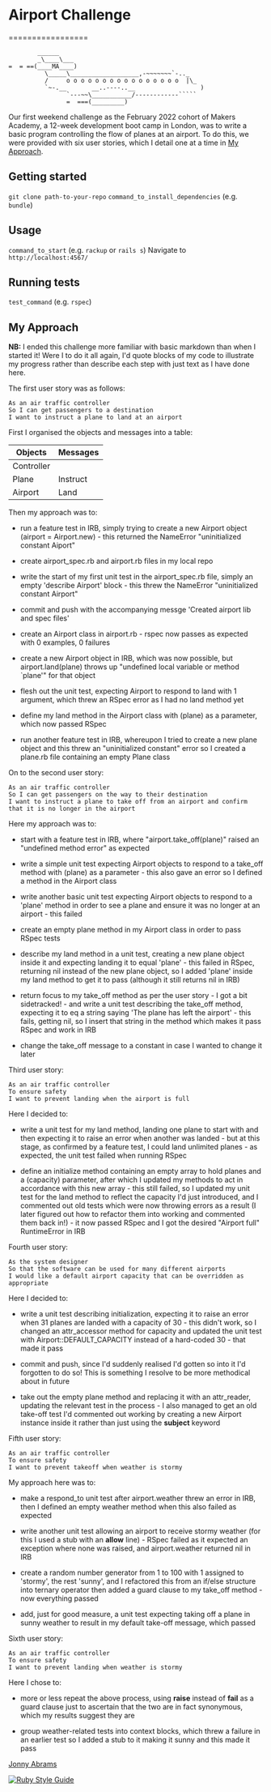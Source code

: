 # Airport Challenge
=================

```
        ______
        _\____\___
=  = ==(____MA____)
          \_____\___________________,-~~~~~~~`-.._
          /     o o o o o o o o o o o o o o o o  |\_
          `~-.__       __..----..__                  )
                `---~~\___________/------------`````
                =  ===(_________)

```

Our first weekend challenge as the February 2022 cohort of Makers Academy, a 12-week development boot camp in London, was to write a basic program controlling the flow of planes at an airport. To do this, we were provided with six user stories, which I detail one at a time in [My Approach](#my-approach).

## Getting started

`git clone path-to-your-repo`
`command_to_install_dependencies` (e.g. `bundle`)

## Usage

`command_to_start` (e.g. `rackup` or `rails s`)
Navigate to `http://localhost:4567/`


## Running tests

`test_command` (e.g. `rspec`)

## My Approach

**NB:** I ended this challenge more familiar with basic markdown than when I started it! Were I to do it all again, I'd quote blocks of my code to illustrate my progress rather than describe each step with just text as I have done here.

The first user story was as follows:

```
As an air traffic controller 
So I can get passengers to a destination 
I want to instruct a plane to land at an airport
```

First I organised the objects and messages into a table:

| Objects | Messages |
| --- | --- |
| Controller | |
| Plane | Instruct |
| Airport | Land |

Then my approach was to:

* run a feature test in IRB, simply trying to create a new Airport object (airport = Airport.new) - this returned the NameError "uninitialized constant Aiport"

* create airport_spec.rb and airport.rb files in my local repo

* write the start of my first unit test in the airport_spec.rb file, simply an empty 'describe Airport' block - this threw the NameError "uninitialized constant Airport"

* commit and push with the accompanying messge 'Created airport lib and spec files'

* create an Airport class in airport.rb - rspec now passes as expected with 0 examples, 0 failures

* create a new Airport object in IRB, which was now possible, but airport.land(plane) throws up "undefined local variable or method `plane'" for that object

* flesh out the unit test, expecting Airport to respond to land with 1 argument, which threw an RSpec error as I had no land method yet

* define my land method in the Airport class with (plane) as a parameter, which now passed RSpec

* run another feature test in IRB, whereupon I tried to create a new plane object and this threw an "uninitialized constant" error so I created a plane.rb file containing an empty Plane class

On to the second user story:
 
```
As an air traffic controller 
So I can get passengers on the way to their destination 
I want to instruct a plane to take off from an airport and confirm that it is no longer in the airport
```

Here my approach was to:

* start with a feature test in IRB, where "airport.take_off(plane)" raised an "undefined method error" as expected

* write a simple unit test expecting Airport objects to respond to a take_off method with (plane) as a parameter - this also gave an error so I defined a method in the Airport class

* write another basic unit test expecting Airport objects to respond to a 'plane' method in order to see a plane and ensure it was no longer at an airport - this failed

* create an empty plane method in my Airport class in order to pass RSpec tests

* describe my land method in a unit test, creating a new plane object inside it and expecting landing it to equal 'plane' - this failed in RSpec, returning nil instead of the new plane object, so I added 'plane' inside my land method to get it to pass (although it still returns nil in IRB)

* return focus to my take_off method as per the user story - I got a bit sidetracked! - and write a unit test describing the take_off method, expecting it to eq a string saying 'The plane has left the airport' - this fails, getting nil, so I insert that string in the method which makes it pass RSpec and work in IRB

* change the take_off message to a constant in case I wanted to change it later

Third user story:

```
As an air traffic controller 
To ensure safety 
I want to prevent landing when the airport is full 
```

Here I decided to:

* write a unit test for my land method, landing one plane to start with and then expecting it to raise an error when another was landed - but at this stage, as confirmed by a feature test, I could land unlimited planes - as expected, the unit test failed when running RSpec

* define an initialize method containing an empty array to hold planes and a (capacity) parameter, after which I updated my methods to act in accordance with this new array - this still failed, so I updated my unit test for the land method to reflect the capacity I'd just introduced, and I commented out old tests which were now throwing errors as a result (I later figured out how to refactor them into working and commented them back in!) - it now passed RSpec and I got the desired "Airport full" RuntimeError in IRB

Fourth user story:

```
As the system designer
So that the software can be used for many different airports
I would like a default airport capacity that can be overridden as appropriate
```

Here I decided to:

* write a unit test describing initialization, expecting it to raise an error when 31 planes are landed with a capacity of 30 - this didn't work, so I changed an attr_accessor method for capacity and updated the unit test with Airport::DEFAULT_CAPACITY instead of a hard-coded 30 - that made it pass

* commit and push, since I'd suddenly realised I'd gotten so into it I'd forgotten to do so! This is something I resolve to be more methodical about in future

* take out the empty plane method and replacing it with an attr_reader, updating the relevant test in the process - I also managed to get an old take-off test I'd commented out working by creating a new Airport instance inside it rather than just using the **subject** keyword

Fifth user story:

```
As an air traffic controller 
To ensure safety 
I want to prevent takeoff when weather is stormy 
```

My approach here was to:

* make a respond_to unit test after airport.weather threw an error in IRB, then I defined an empty weather method when this also failed as expected

* write another unit test allowing an airport to receive stormy weather (for this I used a stub with an **allow** line) - RSpec failed as it expected an exception where none was raised, and airport.weather returned nil in IRB

* create a random number generator from 1 to 100 with 1 assigned to 'stormy', the rest 'sunny', and I refactored this from an if/else structure into ternary operator then added a guard clause to my take_off method - now everything passed

* add, just for good measure, a unit test expecting taking off a plane in sunny weather to result in my default take-off message, which passed

Sixth user story:

```
As an air traffic controller 
To ensure safety 
I want to prevent landing when weather is stormy 
```

Here I chose to:


* more or less repeat the above process, using **raise** instead of **fail** as a guard clause just to ascertain that the two are in fact synonymous, which my results suggest they are

* group weather-related tests into context blocks, which threw a failure in an earlier test so I added a stub to it making it sunny and this made it pass

[Jonny Abrams](https://github.com/jonnyabrams)

[![Ruby Style Guide](https://img.shields.io/badge/code_style-rubocop-brightgreen.svg)](https://github.com/rubocop/rubocop)